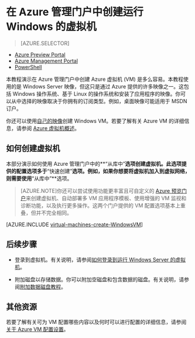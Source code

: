 <properties pageTitle="创建在 Azure 中运行 Windows 的虚拟机" description="了解如何在 Azure 管理门户中创建 Windows 虚拟机 (VM)。" services="virtual-machines" documentationCenter="" authors="KBDAzure" manager="timlt" editor=""/>

<tags ms.service="virtual-machines" ms.date="04/29/2015" wacn.date="06/26/2015"/>

# 在 Azure 管理门户中创建运行 Windows 的虚拟机

> [AZURE.SELECTOR]
- [Azure Preview Portal](virtual-machines-windows-tutorial)
- [Azure Management Portal](virtual-machines-windows-tutorial-classic-portal)
- [PowerShell](virtual-machines-ps-create-preconfigure-windows-vms)

本教程演示在 Azure 管理门户中创建 Azure 虚拟机 (VM) 是多么容易。本教程使用的是 Windows Server 映像，但这只是通过 Azure 提供的许多映像之一。这包括 Windows 操作系统、基于 Linux 的操作系统和安装了应用程序的映像。你可以从中选择的映像取决于你拥有的订阅类型。例如，桌面映像可能适用于 MSDN 订户。

你还可以使用[自己的映像](virtual-machines-create-upload-vhd-windows-server-classic-portal)创建 Windows VM。若要了解有关 Azure VM 的详细信息，请参阅 [Azure 虚拟机概述](https://msdn.microsoft.com/zh-CN/library/azure/jj156143.aspx)。

## <a id="createvirtualmachine"> </a>如何创建虚拟机

本部分演示如何使用 Azure 管理门户中的**“从库中”**选项创建虚拟机。此选项提供的配置选项多于**“快速创建”**选项。例如，如果你想要将虚拟机加入到虚拟网络，则需要使用**“从库中”**选项。

> [AZURE.NOTE]你还可以尝试使用功能更丰富且可自定义的 [Azure 预览门户](https://manage.windowsazure.cn)来创建虚拟机、自动部署多 VM 应用程序模板、使用增强的 VM 监视和诊断功能，以及执行更多操作。这两个门户提供的 VM 配置选项基本上重叠，但并不完全相同。

[AZURE.INCLUDE [virtual-machines-create-WindowsVM](../includes/virtual-machines-create-WindowsVM.md)]

## 后续步骤

- 登录到虚拟机。有关说明，请参阅[如何登录到运行 Windows Server 的虚拟机](virtual-machines-log-on-windows-server)。

- 附加磁盘以存储数据。你可以附加空磁盘和包含数据的磁盘。有关说明，请参阅[附加数据磁盘教程](storage-windows-attach-disk)。

## 其他资源

若要了解有关可为 VM 配置哪些内容以及何时可以进行配置的详细信息，请参阅[关于 Azure VM 配置设置](https://msdn.microsoft.com/zh-CN/library/azure/dn763935.aspx)。

<!---HONumber=61-->